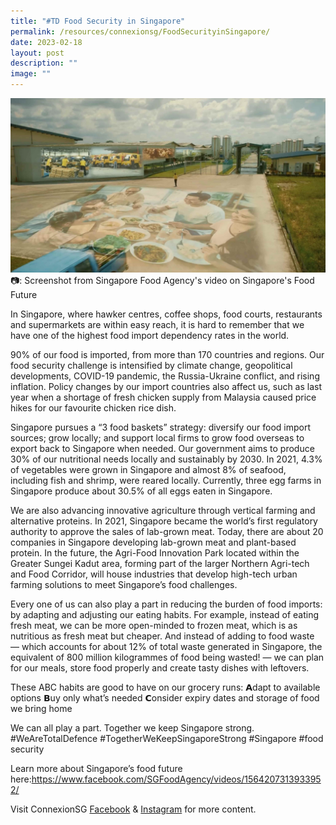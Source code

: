 ```yaml
---
title: "#TD Food Security in Singapore"
permalink: /resources/connexionsg/FoodSecurityinSingapore/
date: 2023-02-18
layout: post
description: ""
image: ""
---
```

![](/images/connexionsg/2023/Food%20Security.jpg)
📷: Screenshot from Singapore Food Agency's video on Singapore's Food Future

In Singapore, where hawker centres, coffee shops, food courts, restaurants and supermarkets are within easy reach, it is hard to remember that we have one of the highest food import dependency rates in the world.

90% of our food is imported, from more than 170 countries and regions. Our food security challenge is intensified by climate change, geopolitical developments, COVID-19 pandemic, the Russia-Ukraine conflict, and rising inflation. Policy changes by our import countries also affect us, such as last year when a shortage of fresh chicken supply from Malaysia caused price hikes for our favourite chicken rice dish.

Singapore pursues a “3 food baskets” strategy: diversify our food import sources; grow locally; and support local firms to grow food overseas to export back to Singapore when needed. Our government aims to produce 30% of our nutritional needs locally and sustainably by 2030. In 2021, 4.3% of vegetables were grown in Singapore and almost 8% of seafood, including fish and shrimp, were reared locally. Currently, three egg farms in Singapore produce about 30.5% of all eggs eaten in Singapore.

We are also advancing innovative agriculture through vertical farming and alternative proteins. In 2021, Singapore became the world’s first regulatory authority to approve the sales of lab-grown meat. Today, there are about 20 companies in Singapore developing lab-grown meat and plant-based protein. In the future, the Agri-Food Innovation Park located within the Greater Sungei Kadut area, forming part of the larger Northern Agri-tech and Food Corridor, will house industries that develop high-tech urban farming solutions to meet Singapore’s food challenges.

Every one of us can also play a part in reducing the burden of food imports: by adapting and adjusting our eating habits. For example, instead of eating fresh meat, we can be more open-minded to frozen meat, which is as nutritious as fresh meat but cheaper. And instead of adding to food waste — which accounts for about 12% of total waste generated in Singapore, the equivalent of 800 million kilogrammes of food being wasted! — we can plan for our meals, store food properly and create tasty dishes with leftovers.

These ABC habits are good to have on our grocery runs:
𝗔dapt to available options
𝗕uy only what’s needed
𝗖onsider expiry dates and storage of food we bring home

We can all play a part. Together we keep Singapore strong.
#WeAreTotalDefence #TogetherWeKeepSingaporeStrong #Singapore #food security

Learn more about Singapore’s food future here:https://www.facebook.com/SGFoodAgency/videos/1564207313933952/

Visit ConnexionSG [Facebook](https://www.facebook.com/ConnexionSG) & [Instagram](https://www.instagram.com/connexionsg/) for more content.